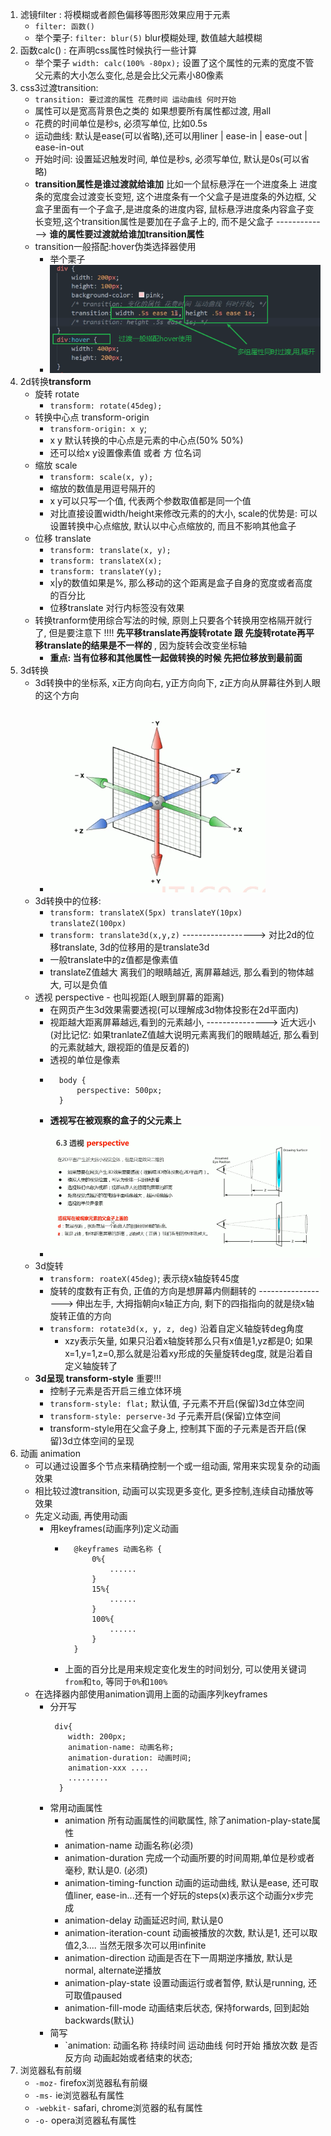 1. 滤镜filter : 将模糊或者颜色偏移等图形效果应用于元素
    - `filter: 函数()`
    - 举个栗子: `filter: blur(5)` blur模糊处理, 数值越大越模糊
2. 函数calc() : 在声明css属性时候执行一些计算
    - 举个栗子 `width: calc(100% -80px);` 设置了这个属性的元素的宽度不管父元素的大小怎么变化,总是会比父元素小80像素
3. css3过渡transition:
    - `transition: 要过渡的属性 花费时间 运动曲线 何时开始`
    - 属性可以是宽高背景色之类的 如果想要所有属性都过渡, 用all
    - 花费的时间单位是秒s, 必须写单位, 比如0.5s
    - 运动曲线: 默认是ease(可以省略),还可以用liner | ease-in | ease-out | ease-in-out
    - 开始时间: 设置延迟触发时间, 单位是秒s, 必须写单位, 默认是0s(可以省略)
    - **transition属性是谁过渡就给谁加**  比如一个鼠标悬浮在一个进度条上 进度条的宽度会过渡变长变短, 这个进度条有一个父盒子是进度条的外边框, 父盒子里面有一个子盒子,是进度条的进度内容, 鼠标悬浮进度条内容盒子变长变短,这个transition属性是要加在子盒子上的, 而不是父盒子  -------------> **谁的属性要过渡就给谁加transition属性**
    - transition一般搭配:hover伪类选择器使用
        - 举个栗子 
        - ![过渡transition](cssImages/过渡transition.png)
4. 2d转换**transform**
    - 旋转 rotate
        - `transform: rotate(45deg);`
    - 转换中心点 transform-origin
        - `transform-origin: x y`;
        - x y 默认转换的中心点是元素的中心点(50% 50%)
        - 还可以给x y设置像素值 或者 方 位名词
    - 缩放 scale
        - `transform: scale(x, y);`
        - 缩放的数值是用逗号隔开的
        - x y可以只写一个值, 代表两个参数取值都是同一个值
        - 对比直接设置width/height来修改元素的的大小,  scale的优势是: 可以设置转换中心点缩放, 默认以中心点缩放的, 而且不影响其他盒子
    - 位移 translate
        - `transform: translate(x, y);`
        - `transform: translateX(x);`
        - `transform: translateY(y);`
        - x|y的数值如果是%, 那么移动的这个距离是盒子自身的宽度或者高度的百分比
        - 位移translate 对行内标签没有效果
    - 转换tranform使用综合写法的时候, 原则上只要各个转换用空格隔开就行了, 但是要注意下   !!!!  **先平移translate再旋转rotate 跟 先旋转rotate再平移translate的结果是不一样的** , 因为旋转会改变坐标轴
        - **重点:     当有位移和其他属性一起做转换的时候  先把位移放到最前面**
5. 3d转换
    - 3d转换中的坐标系, x正方向向右, y正方向向下, z正方向从屏幕往外到人眼的这个方向
        - ![3d转换中的坐标系](cssImages/3d转换中的坐标系.png) 
    - 3d转换中的位移:
        - `transform: translateX(5px) translateY(10px) translateZ(100px)`
        - `transform: translate3d(x,y,z)`   ------------------> 对比2d的位移translate, 3d的位移用的是translate3d 
        - 一般translate中的z值都是像素值
        - translateZ值越大 离我们的眼睛越近, 离屏幕越远, 那么看到的物体越大, 可以是负值
    - 透视 perspective - 也叫视距(人眼到屏幕的距离)
        - 在网页产生3d效果需要透视(可以理解成3d物体投影在2d平面内)
        - 视距越大距离屏幕越远,看到的元素越小, ---------------> 近大远小 (对比记忆: 如果tranlateZ值越大说明元素离我们的眼睛越近, 那么看到的元素就越大, 跟视距的值是反着的)
        - 透视的单位是像素
        - ```
            body {
                perspective: 500px;
            }
          ```
        - **透视写在被观察的盒子的父元素上**
        - ![透视](cssImages/透视.png) 
    - 3d旋转
        - `transform: roateX(45deg)`; 表示绕x轴旋转45度
        - 旋转的度数有正有负, 正值的方向是想屏幕内侧翻转的     ------------------>   伸出左手, 大拇指朝向x轴正方向, 剩下的四指指向的就是绕x轴旋转正值的方向
        - `transform: rotate3d(x, y, z, deg)` 沿着自定义轴旋转deg角度
            - xzy表示矢量, 如果只沿着x轴旋转那么只有x值是1,yz都是0;  如果x=1,y=1,z=0,那么就是沿着xy形成的矢量旋转deg度, 就是沿着自定义轴旋转了
    - **3d呈现 transform-style**   重要!!!
        - 控制子元素是否开启三维立体环境
        - `transform-style: flat;` 默认值, 子元素不开启(保留)3d立体空间
        - `transform-style: perserve-3d` 子元素开启(保留)立体空间
        - transform-style用在父盒子身上, 控制其下面的子元素是否开启(保留)3d立体空间的呈现
6. 动画 animation
    - 可以通过设置多个节点来精确控制一个或一组动画, 常用来实现复杂的动画效果
    - 相比较过渡transition, 动画可以实现更多变化, 更多控制,连续自动播放等效果
    - 先定义动画, 再使用动画
        - 用keyframes(动画序列)定义动画
            - ```
                @keyframes 动画名称 {
                    0%{
                        ......
                    }
                    15%{
                        ......
                    }
                    100%{
                        ......
                    }
                }
              ```
            - 上面的百分比是用来规定变化发生的时间划分, 可以使用关键词`from`和`to`, 等同于`0%`和`100%`
    - 在选择器内部使用animation调用上面的动画序列keyframes
        - 分开写
          ```
           div{
              width: 200px;
              animation-name: 动画名称;
              animation-duration: 动画时间;
              animation-xxx ....
              .........
            }
          ```
        - 常用动画属性
            - animation 所有动画属性的间歇属性, 除了animation-play-state属性
            - animation-name 动画名称(必须)
            - animation-duration 完成一个动画所要的时间周期,单位是秒或者毫秒, 默认是0. (必须)
            - animation-timing-function 动画的运动曲线, 默认是ease, 还可取值liner, ease-in...还有一个好玩的steps(x)表示这个动画分x步完成
            - animation-delay 动画延迟时间, 默认是0
            - animation-iteration-count 动画被播放的次数, 默认是1, 还可以取值2,3....  当然无限多次可以用infinite
            - animation-direction 动画是否在下一周期逆序播放, 默认是normal, alternate逆播放
            - animation-play-state 设置动画运行或者暂停, 默认是running, 还可取值paused
            - animation-fill-mode 动画结束后状态, 保持forwards, 回到起始backwards(默认)
        - 简写
            - `animation: 动画名称 持续时间 运动曲线 何时开始 播放次数 是否反方向 动画起始或者结束的状态;
7. 浏览器私有前缀
    - `-moz-` firefox浏览器私有前缀
    - `-ms-` ie浏览器私有属性
    - `-webkit-` safari, chrome浏览器的私有属性
    - `-o-` opera浏览器私有属性



    


